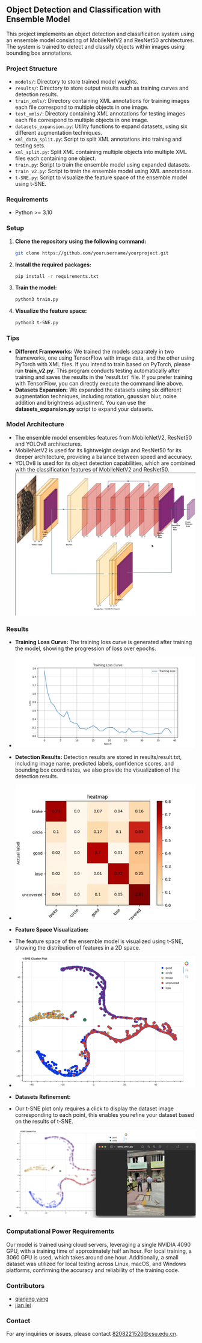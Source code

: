 ## Object Detection and Classification with Ensemble Model

This project implements an object detection and classification system using an ensemble model consisting of MobileNetV2
and ResNet50 architectures. The system is trained to detect and classify objects within images using bounding box
annotations.

### Project Structure

- `models/`: Directory to store trained model weights.
- `results/`: Directory to store output results such as training curves and detection results.
- `train_xmls/`: Directory containing XML annotations for training images each file correspond to multiple objects in
  one image.
- `test_xmls/`: Directory containing XML annotations for testing images each file correspond to multiple objects in one
  image.
- `datasets_expansion.py`: Utility functions to expand datasets, using six different augmentation techniques.
- `xml_data_split.py`: Script to split XML annotations into training and testing sets.
- `xml_split.py`: Split XML containing multiple objects into multiple XML files each containing one object.
- `train.py`: Script to train the ensemble model using expanded datasets.
- `train_v2.py`: Script to train the ensemble model using XML annotations.
- `t-SNE.py`: Script to visualize the feature space of the ensemble model using t-SNE.

### Requirements

- Python >= 3.10

### Setup

1. **Clone the repository using the following command:**

    ```bash
    git clone https://github.com/yourusername/yourproject.git
    ```

2. **Install the required packages:**

    ```bash
    pip install -r requirements.txt
    ```

3. **Train the model:**

    ```bash
    python3 train.py
    ```

4. **Visualize the feature space:**

    ```bash
    python3 t-SNE.py
    ```

### Tips

- **Different Frameworks:** We trained the models separately in two frameworks, one using TensorFlow with image data,
  and the other using PyTorch with XML files. If you intend to train based on PyTorch, please run **train_v2.py**. This
  program conducts testing automatically after training and saves the results in the 'result.txt' file. If you prefer
  training
  with TensorFlow, you can directly execute the command line above.
- **Datasets Expansion:** We expanded the datasets using six different augmentation techniques, including rotation,
  gaussian blur, noise addition and brightness adjustment. You can use the **datasets_expansion.py** script to expand
  your datasets.

### Model Architecture

- The ensemble model ensembles features from MobileNetV2, ResNet50 and YOLOv8 architectures.
- MobileNetV2 is used for its lightweight design and ResNet50 for its deeper architecture, providing a balance between
  speed and accuracy.
- YOLOv8 is used for its object detection capabilities, which are combined with the classification features of
  MobileNetV2 and ResNet50.
  ![Ensemble Model](images/diagram.png)

### Results

- **Training Loss Curve:**
  The training loss curve is generated after training the model, showing the progression of loss over epochs.
- ![Training Loss Curve](images/loss_curve.png)

- **Detection Results:**
  Detection results are stored in results/result.txt, including image name, predicted labels,
  confidence scores, and bounding box coordinates, we also provide the visualization of the detection results.
- ![Detection Results](images/detection_results.png)

- **Feature Space Visualization:**
- The feature space of the ensemble model is visualized using t-SNE, showing the
  distribution of features in a 2D space.
- ![t-SNE](images/t-SNE-to-dataset.png)

- **Datasets Refinement:**
- Our t-SNE plot only requires a click to display the dataset image corresponding to each
  point, this enables you refine your dataset based on the results of t-SNE.
- ![Datasets Refinement](images/t-SNE.png)

### Computational Power Requirements

Our model is trained using cloud servers, leveraging a single NVIDIA 4090 GPU, with a training time of approximately
half an hour. For local training, a 3060 GPU is used, which takes around one hour. Additionally, a small dataset was
utilized for local testing across Linux, macOS, and Windows platforms, confirming the accuracy and reliability of the
training code.

### Contributors

- [qianjing yang](https://github.com/unknown918)
- [jian lei](https://github.com/LeiShang2004?query=2256726183%40qq.com)

### Contact

For any inquiries or issues, please contact 8208221520@csu.edu.cn.



